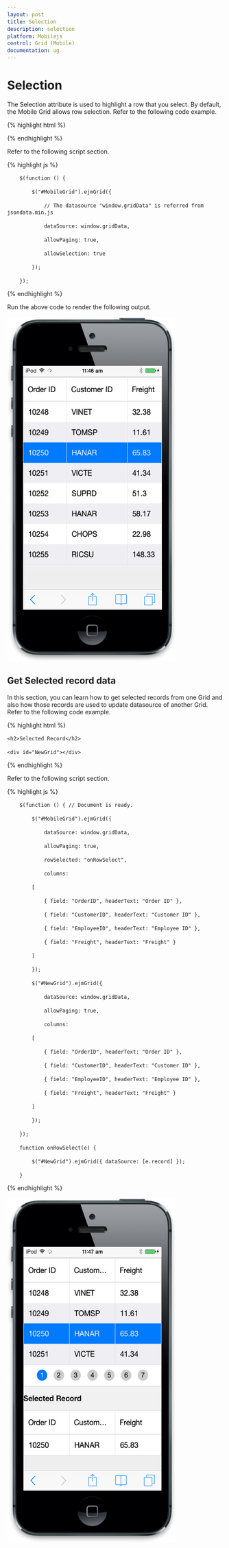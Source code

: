 ```yaml
---
layout: post
title: Selection
description: selection
platform: Mobilejs
control: Grid (Mobile)
documentation: ug
---
```


# Selection

The Selection attribute is used to highlight a row that you select. By default, the Mobile Grid allows row selection. Refer to the following code example.

{% highlight html %}



<div id="MobileGrid"></div>





{% endhighlight %}



Refer to the following script section.

{% highlight js %}

        $(function () {

            $("#MobileGrid").ejmGrid({

                // The datasource "window.gridData" is referred from jsondata.min.js

                dataSource: window.gridData,

                allowPaging: true,

                allowSelection: true

            });

        });



{% endhighlight %}



Run the above code to render the following output.

![24](Selection_images/Selection_img1.png)



## Get Selected record data

In this section, you can learn how to get selected records from one Grid and also how those records are used to update datasource of another Grid. Refer to the following code example.

{% highlight html %}



 <div id="MobileGrid"></div>

    <h2>Selected Record</h2>

    <div id="NewGrid"></div>





{% endhighlight %}



Refer to the following script section.

{% highlight js %}

        $(function () { // Document is ready.

            $("#MobileGrid").ejmGrid({

                dataSource: window.gridData,

                allowPaging: true,

                rowSelected: "onRowSelect",

                columns:

            [

                { field: "OrderID", headerText: "Order ID" },

                { field: "CustomerID", headerText: "Customer ID" },

                { field: "EmployeeID", headerText: "Employee ID" },

                { field: "Freight", headerText: "Freight" }

            ]

            });

            $("#NewGrid").ejmGrid({

                dataSource: window.gridData,

                allowPaging: true,

                columns:

            [

                { field: "OrderID", headerText: "Order ID" },

                { field: "CustomerID", headerText: "Customer ID" },

                { field: "EmployeeID", headerText: "Employee ID" },

                { field: "Freight", headerText: "Freight" }

            ]

            });

        });

        function onRowSelect(e) {

            $("#NewGrid").ejmGrid({ dataSource: [e.record] });

        }




{% endhighlight %}



![25](Selection_images/Selection_img2.png)



